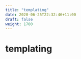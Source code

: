 ```yaml
---
title: "templating"
date: 2020-06-25T22:32:46+11:00
draft: false
weight: 1700
---
```


# templating
